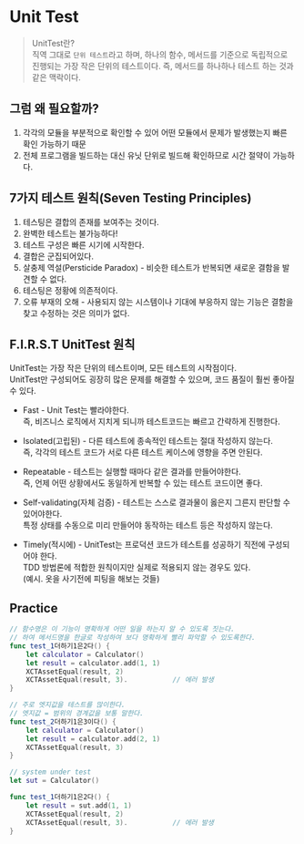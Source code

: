 # Unit Test

> UnitTest란?   
> 직역 그대로 `단위 테스트`라고 하며, 하나의 함수, 메서드를 기준으로 독립적으로 진행되는 가장 작은 단위의 테스트이다.
> 즉, 메서드를 하나하나 테스트 하는 것과 같은 맥락이다.

## 그럼 왜 필요할까?
1. 각각의 모듈을 부분적으로 확인할 수 있어 어떤 모듈에서 문제가 발생했는지 빠른 확인 가능하기 때문
2. 전체 프로그램을 빌드하는 대신 유닛 단위로 빌드해 확인하므로 시간 절약이 가능하다.

## 7가지 테스트 원칙(Seven Testing Principles)
1. 테스팅은 결합의 존재를 보여주는 것이다.
2. 완벽한 테스트는 불가능하다!
3. 테스트 구성은 빠른 시기에 시작한다.
4. 결합은 군집되어있다.
5. 살충제 역설(Persticide Paradox) - 비슷한 테스트가 반복되면 새로운 결함을 발견할 수 없다.
6. 테스팅은 정황에 의존적이다.
7. 오류 부재의 오해 - 사용되지 않는 시스템이나 기대에 부응하지 않는 기능은 결함을 찾고 수정하는 것은 의미가 없다.

## F.I.R.S.T UnitTest 원칙
UnitTest는 가장 작은 단위의 테스트이며, 모든 테스트의 시작점이다.   
UnitTest만 구성되어도 굉장히 많은 문제를 해결할 수 있으며, 코드 품질이 훨씬 좋아질 수 있다.   
- Fast - Unit Test는 빨라야한다.   
  즉, 비즈니스 로직에서 지치게 되니까 테스트코드는 빠르고 간략하게 진행한다.

- Isolated(고립된) - 다른 테스트에 종속적인 테스트는 절대 작성하지 않는다.   
  즉, 각각의 테스트 코드가 서로 다른 테스트 케이스에 영향을 주면 안된다.

- Repeatable - 테스트는 실행할 때마다 같은 결과를 만들어야한다.   
  즉, 언제 어떤 상황에서도 동일하게 반복할 수 있는 테스트 코드이면 좋다.
  
- Self-validating(자체 검증) - 테스트는 스스로 결과물이 옳은지 그른지 판단할 수 있어야한다.   
  특정 상태를 수동으로 미리 만들어야 동작하는 테스트 등은 작성하지 않는다.

- Timely(적시에) - UnitTest는 프로덕션 코드가 테스트를 성공하기 직전에 구성되어야 한다.   
  TDD 방법론에 적합한 원칙이지만 실제로 적용되지 않는 경우도 있다.   
  (예시. 옷을 사기전에 피팅을 해보는 것들)

## Practice
```Swift
// 함수명은 이 기능이 명확하게 어떤 일을 하는지 알 수 있도록 짓는다.
// 하여 메서드명을 한글로 작성하여 보다 명확하게 빨리 파악할 수 있도록한다.
func test_1더하기1은2다() {
	let calculator = Calculator()
	let result = calculator.add(1, 1)
	XCTAssetEqual(result, 2)
	XCTAssetEqual(result, 3).           // 에러 발생
}

// 주로 엣지값을 테스트를 많이한다.
// 엣지값 = 범위의 경계값을 보통 말한다.
func test_2더하기1은3이다() {
	let calculator = Calculator()
	let result = calculator.add(2, 1)
	XCTAssetEqual(result, 3)
}
```

```Swift
// system under test
let sut = Calculator()

func test_1더하기1은2다() {
	let result = sut.add(1, 1)
	XCTAssetEqual(result, 2)
	XCTAssetEqual(result, 3).           // 에러 발생
}
```